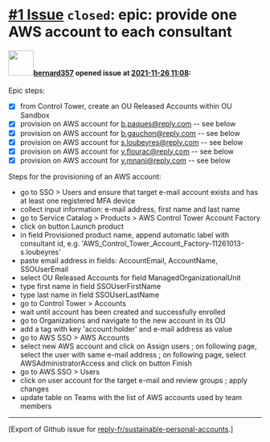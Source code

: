 # [\#1 Issue](https://github.com/reply-fr/sustainable-personal-accounts/issues/1) `closed`: epic: provide one AWS account to each consultant

#### <img src="https://avatars.githubusercontent.com/u/235078?v=4" width="50">[bernard357](https://github.com/bernard357) opened issue at [2021-11-26 11:08](https://github.com/reply-fr/sustainable-personal-accounts/issues/1):

Epic steps:
- [x] from Control Tower, create an OU Released Accounts within OU Sandbox
- [x] provision on AWS account for b.paques@reply.com -- see below
- [x] provision on AWS account for b.gauchon@reply.com -- see below
- [x] provision on AWS account for s.loubeyres@reply.com -- see below
- [x] provision on AWS account for y.flourac@reply.com -- see below
- [x] provision on AWS account for y.mnani@reply.com -- see below

Steps for the provisioning of an AWS account:
- go to SSO > Users and ensure that target e-mail account exists and has at least one registered MFA device
- collect input information: e-mail address, first name and last name
- go to Service Catalog > Products > AWS Control Tower Account Factory
- click on button Launch product
- in field Provisioned product name, append automatic label with consultant id, e.g. 'AWS_Control_Tower_Account_Factory-11261013-s.loubeyres'
- paste email address in fields: AccountEmail, AccountName, SSOUserEmail
- select OU Released Accounts for field ManagedOrganizationalUnit
- type first name in field SSOUserFirstName
- type last name in field SSOUserLastName
- go to Control Tower > Accounts
- wait until account has been created and successfully enrolled
- go to Organizations and navigate to the new account in its OU
- add a tag with key 'account:holder' and e-mail address as value
- go to AWS SSO > AWS Accounts
- select new AWS account and click on Assign users ; on following page, select the user with same e-mail address ; on following page, select AWSAdministratorAccess and click on button Finish
- go to AWS SSO > Users
- click on user account for the target e-mail and review groups ; apply changes
- update table on Teams with the list of AWS accounts used by team members




-------------------------------------------------------------------------------



[Export of Github issue for [reply-fr/sustainable-personal-accounts](https://github.com/reply-fr/sustainable-personal-accounts).]
